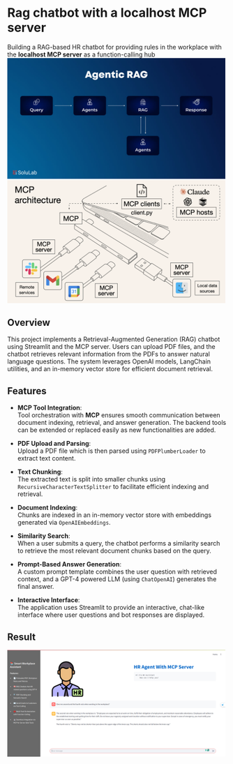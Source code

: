 # Rag chatbot with a localhost MCP server
Building a RAG-based HR chatbot for providing rules in the workplace with the **localhost MCP server** as a function-calling hub
<img src="images/rag.jpg" width="500">
<img src="images/mcp-architecture.png" width="500">

## Overview
This project implements a Retrieval-Augmented Generation (RAG) chatbot using Streamlit and the MCP server. Users can upload PDF files, and the chatbot retrieves relevant information from the PDFs to answer natural language questions. The system leverages OpenAI models, LangChain utilities, and an in-memory vector store for efficient document retrieval.

## Features
- **MCP Tool Integration**:  
  Tool orchestration with **MCP** ensures smooth communication between document indexing, retrieval, and answer generation. The     backend tools can be extended or replaced easily as new functionalities are added.
  
- **PDF Upload and Parsing**:  
  Upload a PDF file which is then parsed using `PDFPlumberLoader` to extract text content.

- **Text Chunking**:  
  The extracted text is split into smaller chunks using `RecursiveCharacterTextSplitter` to facilitate efficient indexing and retrieval.

- **Document Indexing**:  
  Chunks are indexed in an in-memory vector store with embeddings generated via `OpenAIEmbeddings`.

- **Similarity Search**:  
  When a user submits a query, the chatbot performs a similarity search to retrieve the most relevant document chunks based on the query.

- **Prompt-Based Answer Generation**:  
  A custom prompt template combines the user question with retrieved context, and a GPT-4 powered LLM (using `ChatOpenAI`) generates the final answer.

- **Interactive Interface**:  
  The application uses Streamlit to provide an interactive, chat-like interface where user questions and bot responses are displayed.

## Result
<img src="images/HRwithMCP.png" width="500">
